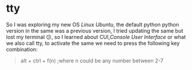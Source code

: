# tty

So I was exploring my new OS _Linux Ubuntu_, the default python python version in the same was a previous version, I tried updating
the same but lost my terminal :confused:, so I learned about CUI,_Console User Interface_ or what we also call tty, to activate the same 
we need to press the following key combination:

> alt + ctrl + f(n) ;where n could be any number between 2-7
